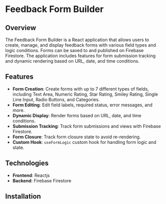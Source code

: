 # Feedback Form Builder

## Overview

The Feedback Form Builder is a React application that allows users to create, manage, and display feedback forms with various field types and logic conditions. Forms can be saved to and published on Firebase Firestore. The application includes features for form submission tracking and dynamic rendering based on URL, date, and time conditions.

## Features

- **Form Creation**: Create forms with up to 7 different types of fields, including Text Area, Numeric Rating, Star Rating, Smiley Rating, Single Line Input, Radio Buttons, and Categories.
- **Form Editing**: Edit field labels, required status, error messages, and more.
- **Dynamic Display**: Render forms based on URL, date, and time conditions.
- **Submission Tracking**: Track form submissions and views with Firebase Firestore.
- **Form Closure**: Track form closure state to avoid re-rendering.
- **Custom Hook**: `useFormLogic` custom hook for handling form logic and state.

## Technologies

- **Frontend**: Reactjs
- **Backend**: Firebase Firestore

## Installation
